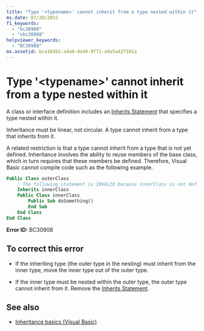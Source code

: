 ```yaml
---
title: "Type '<typename>' cannot inherit from a type nested within it"
ms.date: 07/20/2015
f1_keywords: 
  - "bc30908"
  - "vbc30908"
helpviewer_keywords: 
  - "BC30908"
ms.assetid: bca164b2-a4a9-4ed4-9f71-a9a5a42f181a
---
```

# Type '\<typename>' cannot inherit from a type nested within it
A class or interface definition includes an [Inherits Statement](../language-reference/statements/inherits-statement.md) that specifies a type nested within it.  
  
 Inheritance must be linear, not circular. A type cannot inherit from a type that inherits from it.  
  
 A related restriction is that a type cannot inherit from a type that is not yet defined. Inheritance involves the ability to reuse members of the base class, which in turn requires that these members be defined. Therefore, Visual Basic cannot compile code such as the following example.  
  
```vb  
Public Class outerClass  
    ' The following statement is INVALID because innerClass is not defined.  
    Inherits innerClass  
    Public Class innerClass  
        Public Sub doSomething()  
        End Sub  
    End Class  
End Class  
```  
  
 **Error ID:** BC30908  
  
## To correct this error  
  
- If the inheriting type (the outer type in the nesting) must inherit from the inner type, move the inner type out of the outer type.  
  
- If the inner type must be nested within the outer type, the outer type cannot inherit from it. Remove the [Inherits Statement](../language-reference/statements/inherits-statement.md).  
  
## See also

- [Inheritance basics (Visual Basic)](../programming-guide/language-features/objects-and-classes/inheritance-basics.md)

